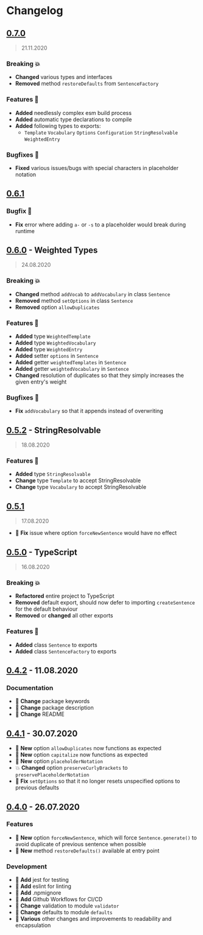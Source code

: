 # Changelog

## [0.7.0](../../tree/v0.7.0)
> 21.11.2020
### Breaking :boom:
* **Changed** various types and interfaces
* **Removed** method `restoreDefaults` from `SentenceFactory`
### Features :tada:
* **Added** needlessly complex esm build process
* **Added** automatic type declarations to compile
* **Added** following types to exports:
  * `Template` `Vocabulary` `Options` `Configuration` `StringResolvable` `WeightedEntry`
### Bugfixes :bug:
* **Fixed** various issues/bugs with special characters in placeholder notation

## [0.6.1](../../tree/v0.6.1)
### Bugfix :bug:
* **Fix** error where adding `a-` or `-s` to a placeholder would break during runtime

## [0.6.0](../../tree/v0.6.0) - Weighted Types
> 24.08.2020
### Breaking :boom:
* **Changed** method `addVocab` to `addVocabulary` in class `Sentence`
* **Removed** method `setOptions` in class `Sentence`
* **Removed** option `allowDuplicates`
### Features :tada:
* **Added** type `WeightedTemplate`
* **Added** type `WeightedVocabulary`
* **Added** type `WeightedEntry`
* **Added** setter `options` in `Sentence`
* **Added** getter `weightedTemplates` in `Sentence`
* **Added** getter `weightedVocabulary` in `Sentence`
* **Changed** resolution of duplicates so that they simply increases the given entry's weight
### Bugfixes :bug:
* **Fix** `addVocabulary` so that it appends instead of overwriting

## [0.5.2](../../tree/v0.5.2) - StringResolvable
> 18.08.2020
### Features :tada: 
* **Added** type `StringResolvable`
* **Change** type `Template` to accept StringResolvable
* **Change** type `Vocabulary` to accept StringResolvable

## [0.5.1](../../tree/v0.5.1)
> 17.08.2020
* :bug: **Fix** issue where option `forceNewSentence` would have no effect

## [0.5.0](../../tree/v0.5.0) - TypeScript
> 16.08.2020
### Breaking :boom:
* **Refactored** entire project to TypeScript
* **Removed** default export, should now defer to importing `createSentence` for the default behaviour
* **Removed** or **changed** all other exports
### Features :tada:
* **Added** class `Sentence` to exports
* **Added** class `SentenceFactory` to exports

## [0.4.2](../../tree/v0.4.2) - 11.08.2020
### Documentation
* :nut_and_bolt: **Change** package keywords
* :nut_and_bolt: **Change** package description
* :nut_and_bolt: **Change** README

## [0.4.1](../../tree/v0.4.1) - 30.07.2020
* :tada: **New** option `allowDuplicates` now functions as expected
* :tada: **New** option `capitalize` now functions as expected
* :tada: **New** option `placeholderNotation`
* :boom: **Changed** option `preserveCurlyBrackets` to `preservePlaceholderNotation`
* :bug: **Fix** `setOptions` so that it no longer resets unspecified options to previous defaults

## [0.4.0](../../tree/v0.4.0) - 26.07.2020
### Features
* :tada: **New** option `forceNewSentence`, which will force `Sentence.generate()` to avoid duplicate of previous sentence when possible
* :tada: **New** method `restoreDefaults()` available at entry point
### Development
* :nut_and_bolt: **Add** jest for testing
* :nut_and_bolt: **Add** eslint for linting
* :nut_and_bolt: **Add** .npmignore
* :nut_and_bolt: **Add** Github Workflows for CI/CD
* :nut_and_bolt: **Change** validation to module `validator`
* :nut_and_bolt: **Change** defaults to module `defaults`
* :nut_and_bolt: **Various** other changes and improvements to readability and encapsulation
